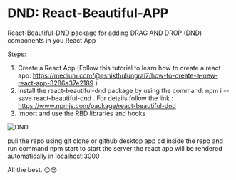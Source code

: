 # DND: React-Beautiful-APP

React-Beautiful-DND package for adding DRAG AND DROP (DND) components in you React App

Steps:
1. Create a React App (Follow this tutorial to learn how to create a react app: https://medium.com/@ashikthulungrai7/how-to-create-a-new-react-app-3286a37e2189 )
2. install the react-beautiful-dnd package by using the command: npm i --save react-beautiful-dnd
    . For details follow the link : https://www.npmjs.com/package/react-beautiful-dnd
3. Import and use the RBD libraries and hooks

![DND](https://user-images.githubusercontent.com/41672214/126880025-5b5f94e7-4d3d-46db-a033-a13732d697bc.gif)

pull the repo using git clone or github desktop app
cd inside the repo and run command
npm start
to start the server
the react app will be rendered automatically in localhost:3000

All the best. 😍😎
